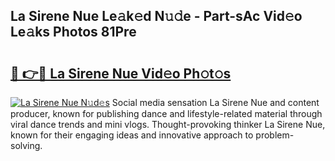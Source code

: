 ## La Sirene Nue Le𝚊k𝚎d N𝚞𝚍e - Part-sAc Vid𝚎o Le𝚊ks Photos 81Pre

# <h2><a href="http://fb2ugj.evod.top/?m=La+Sirene+Nue">🔗 👉🔴 La Sirene Nue Vid𝚎o Ph𝚘t𝚘s</a></h2>

[![La Sirene Nue N𝚞d𝚎s](https://i.imgur.com/8V9OHl7.gif)](http://fb2ugj.evod.top/?m=La+Sirene+Nue)
Social media sensation La Sirene Nue and content producer, known for publishing dance and lifestyle-related material through viral dance trends and mini vlogs. Thought-provoking thinker La Sirene Nue, known for their engaging ideas and innovative approach to problem-solving. 
